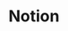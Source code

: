 ---
created: '2025-09-16T15:05:15.651238'
modified: '2025-09-16T19:20:17.756495'
ship_factor: 5
subtype: mcp-servers
tags: []
title: Notion
type: tool
version: 1
---